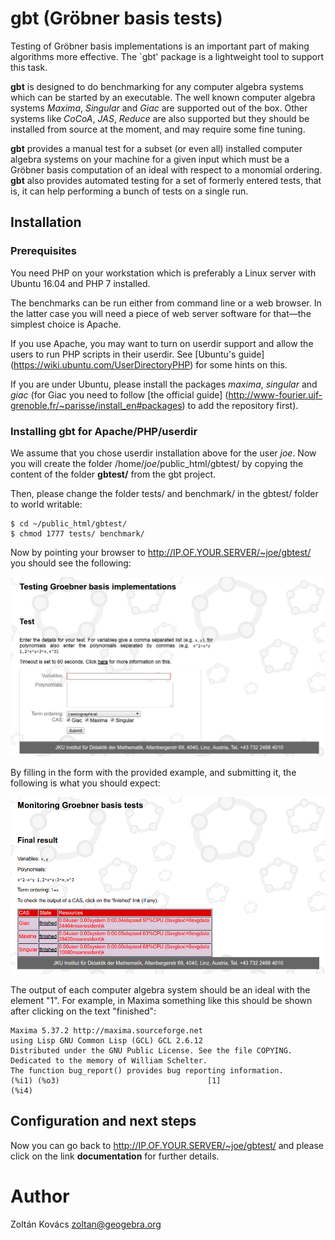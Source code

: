# gbt (Gröbner basis tests)

Testing of Gröbner basis implementations is an important part of
making algorithms more effective. The `gbt' package is a lightweight tool
to support this task.

**gbt** is designed to do benchmarking for any computer algebra systems
which can be started by an executable. The well known computer algebra
systems *Maxima*, *Singular* and *Giac* are supported out of the box.
Other systems like *CoCoA*, *JAS*, *Reduce* are also supported but they
should be installed from source at the moment, and may require some fine
tuning.

**gbt** provides a manual test for a subset (or even all) installed
computer algebra systems on your machine for a given input which must be
a Gröbner basis computation of an ideal with respect to a monomial
ordering. **gbt** also provides automated testing for a set of formerly
entered tests, that is, it can help performing a bunch of tests
on a single run.

## Installation

### Prerequisites

You need PHP on your workstation which is preferably a Linux server with
Ubuntu 16.04 and PHP 7 installed.

The benchmarks can be run either from command line or a web browser.
In the latter case you will need a piece of web server software
for that—the simplest choice is Apache.

If you use Apache, you may want to turn on userdir support and
allow the users to run PHP scripts in their userdir. See
[Ubuntu's guide] (https://wiki.ubuntu.com/UserDirectoryPHP) for some hints
on this.

If you are under Ubuntu, please install the packages *maxima*,
*singular* and *giac* (for Giac you need to follow
[the official guide] (http://www-fourier.ujf-grenoble.fr/~parisse/install_en#packages)
to add the repository first).

### Installing gbt for Apache/PHP/userdir

We assume that you chose userdir installation above for the user _joe_.
Now you will create the folder /home/_joe_/public_html/gbtest/
by copying the content of the folder __gbtest/__ from the gbt project.

Then, please change the folder tests/ and benchmark/ in the gbtest/ folder
to world writable:

    $ cd ~/public_html/gbtest/
    $ chmod 1777 tests/ benchmark/

Now by pointing your browser to http://IP.OF.YOUR.SERVER/~joe/gbtest/
you should see the following:

![Index page](gbt-index.png)

By filling in the form with the provided example, and submitting it,
the following is what you should expect:

![Monitoring page](gbt-monitoring.png)

The output of each computer algebra system should be an ideal with the
element "1". For example, in Maxima something like this should be shown
after clicking on the text "finished":

    Maxima 5.37.2 http://maxima.sourceforge.net
    using Lisp GNU Common Lisp (GCL) GCL 2.6.12
    Distributed under the GNU Public License. See the file COPYING.
    Dedicated to the memory of William Schelter.
    The function bug_report() provides bug reporting information.
    (%i1) (%o3)                                 [1]
    (%i4) 

## Configuration and next steps

Now you can go back to http://IP.OF.YOUR.SERVER/~joe/gbtest/
and please click on the link __documentation__ for further details.

# Author
Zoltán Kovács <zoltan@geogebra.org>
